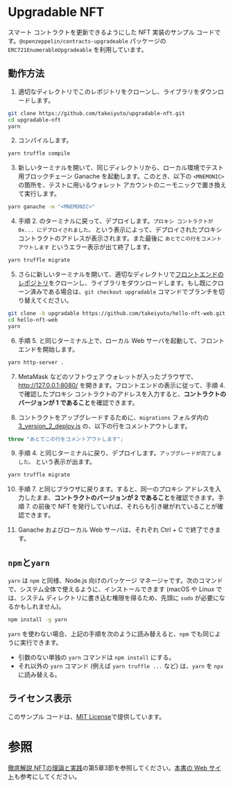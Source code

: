 # Upgradable NFT

スマート コントラクトを更新できるようにした NFT 実装のサンプル コードです。`@openzeppelin/contracts-upgradeable` パッケージの `ERC721EnumerableUpgradeable` を利用しています。

## 動作方法

1. 適切なディレクトリでこのレポジトリをクローンし、ライブラリをダウンロードします。
```bash
git clone https://github.com/takeiyuto/upgradable-nft.git
cd upgradable-nft
yarn
```

2. コンパイルします。
```bash
yarn truffle compile
```

3. 新しいターミナルを開いて、同じディレクトリから、ローカル環境でテスト用ブロックチェーン Ganache を起動します。このとき、以下の `<MNEMONIC>` の箇所を、テストに用いるウォレット アカウントのニーモニックで置き換えて実行します。
```bash
yarn ganache -m "<MNEMONIC>"
```

4. 手順 2. のターミナルに戻って、デプロイします。`プロキシ コントラクトが 0x... にデプロイされました。` という表示によって、デプロイされたプロキシ コントラクトのアドレスが表示されます。また最後に `あとでこの行をコメントアウトします` というエラー表示が出て終了します。
```bash
yarn truffle migrate
```

5. さらに新しいターミナルを開いて、適切なディレクトリで[フロントエンドのレポジトリ](https://github.com/takeiyuto/hello-nft-web)をクローンし、ライブラリをダウンロードします。もし既にクローン済みである場合は、`git checkout upgradable` コマンドでブランチを切り替えてください。
```bash
git clone -b upgradable https://github.com/takeiyuto/hello-nft-web.git
cd hello-nft-web
yarn
```

6. 手順 5. と同じターミナル上で、ローカル Web サーバを起動して、フロントエンドを開始します。
```bash
yarn http-server .
```

7. MetaMask などのソフトウェア ウォレットが入ったブラウザで、http://127.0.0.1:8080/ を開きます。フロントエンドの表示に従って、手順 4. で確認したプロキシ コントラクトのアドレスを入力すると、**コントラクトのバージョンが 1 であること**を確認できます。

8. コントラクトをアップグレードするために、`migrations` フォルダ内の [3_version_2_deploy.js](./migrations/3_version_2_deploy.js) の、以下の行をコメントアウトします。
```js
throw "あとでこの行をコメントアウトします";
```

9. 手順 4. と同じターミナルに戻り、デプロイします。`アップグレードが完了しました。` という表示が出ます。
```bash
yarn truffle migrate
```

10. 手順 7. と同じブラウザに戻ります。すると、同一のプロキシ アドレスを入力したまま、**コントラクトのバージョンが 2 であること**を確認できます。手順 7. の前後で NFT を発行していれば、それらも引き継がれていることが確認できます。

11. Ganache およびローカル Web サーバは、それぞれ Ctrl + C で終了できます。

## `npm`と`yarn`

`yarn` は `npm` と同様、Node.js 向けのパッケージ マネージャです。次のコマンドで、システム全体で使えるように、インストールできます (macOS や Linux では、システム ディレクトリに書き込む権限を得るため、先頭に `sudo` が必要になるかもしれません)。
```bash
npm install -g yarn
```

`yarn` を使わない場合、上記の手順を次のように読み替えると、`npm` でも同じように実行できます。
* 引数のない単独の `yarn` コマンドは `npm install` にする。
* それ以外の `yarn` コマンド (例えば `yarn truffle ...` など) は、`yarn` を `npx` に読み替える。

## ライセンス表示

このサンプル コードは、[MIT License](LICENSE)で提供しています。

# 参照

[徹底解説 NFTの理論と実践](https://www.ohmsha.co.jp/book/9784274230608/)の第5章3節を参照してください。[本書の Web サイト](https://takeiyuto.github.io/nft-book)も参考にしてください。
